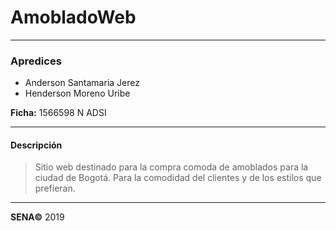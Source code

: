 # AmobladoWeb

---

### Apredices

  - Anderson Santamaria Jerez
  - Henderson Moreno Uribe
  
  **Ficha:** 1566598 N ADSI
 
 ---
 #### Descripción
 
 > Sitio web destinado para la compra comoda de amoblados para la ciudad de Bogotá.
 > Para la comodidad del clientes y de los estilos que prefieran.
 
 ---
 
 **SENA©** 2019

